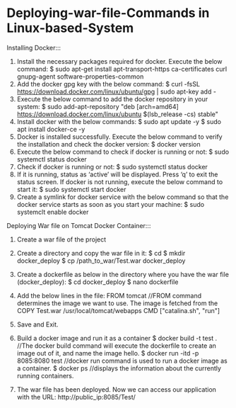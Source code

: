 # Deploying-war-file-Commands in Linux-based-System

Installing Docker:::
1. Install the necessary packages required for docker. Execute the below command:
    $ sudo apt-get install apt-transport-https ca-certificates curl gnupg-agent software-properties-common
2. Add the docker gpg key with the below command:
    $ curl -fsSL https://download.docker.com/linux/ubuntu/gpg | sudo apt-key add -
3. Execute the below command to add the docker repository in your system:
    $ sudo add-apt-repository "deb [arch=amd64] https://download.docker.com/linux/ubuntu $(lsb_release -cs) stable"
4. Install docker with the below commands:
    $ sudo apt update -y
    $ sudo apt install docker-ce -y
5. Docker is installed successfully. Execute the below command to verify the installation and check the docker version:
    $ docker version
6. Execute the below command to check if docker is running or not:
    $ sudo systemctl status docker
7. Check if docker is running or not:
    $ sudo systemctl status docker
8. If it is running, status as ‘active’ will be displayed. Press ‘q’ to exit the status screen. If docker is not running, execute the below command to start it:
    $ sudo systemctl start docker
9. Create a symlink for docker service with the below command so that the docker service starts as soon as you start your machine:
    $ sudo systemclt enable docker
    
Deploying War file on Tomcat Docker Container:::
1. Create a war file of the project
2. Create a directory and copy the war file in it:
   $ cd
   $ mkdir docker_deploy
   $ cp /path_to_war/Test.war docker_deploy
3. Create a dockerfile as below in the directory where you have the war file (docker_deploy):
   $ cd docker_deploy
   $ nano dockerfile
4. Add the below lines in the file:
   FROM tomcat                                        //FROM command determines the image we want to use. The image is fetched from the
   COPY Test.war /usr/local/tomcat/webapps
   CMD ["catalina.sh", "run"]
5. Save and Exit.
6. Build a docker image and run it as a container
   $ docker build -t test .          //The docker build command will execute the dockerfile to create an image out of it, and name the image hello.
   $ docker run -itd -p 8085:8080 test        //docker run command is used to run a docker image as a container.
   $ docker ps      //displays the information about the currently running containers.
   
7. The war file has been deployed. Now we can access our application with the URL: http://public_ip:8085/Test/
   
   
   
   
   
